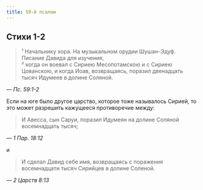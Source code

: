 ```yaml
---
title: 59-й псалом
---
```


## Стихи 1-2

> ¹ Начальнику хора. На музыкальном орудии Шушан-Эдуф. Писание Давида для изучения,  
> ² когда он воевал с Сириею Месопотамскою и с Сириею Цованскою, и когда Иоав, возвращаясь,
> поразил двенадцать тысяч Идумеев в долине Соляной.

— <cite>Пс.&nbsp;59:1-2</cite>

Если на юге было другое царство, которое тоже называлось Сирией, то это может разрешить кажущееся противоречие между:

> И Авесса, сын Саруи, поразил Идумеян на долине Соляной восемнадцать тысяч;

— <cite>1&nbsp;Пар.&nbsp;18:12</cite>

и

> И сделал Давид себе имя, возвращаясь с поражения восемнадцати тысяч Сирийцев в долине Соленой.

— <cite>2&nbsp;Царств&nbsp;8:13</cite>
